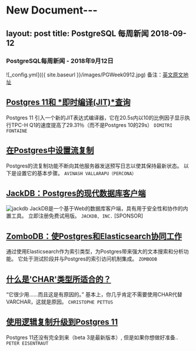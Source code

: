 # New Document---
layout: post
title: PostgreSQL 每周新闻 2018-09-12
---

### PostgreSQL每周新闻 - 2018年9月12日
![_config.yml]({{ site.baseurl }}/images/PGWeek0912.jpg)
备注：[英文原文地址](https://postgresweekly.com/link/52649/web)

## [Postgres 11和 *即时编译(JIT)*查询](https://postgresweekly.com/link/52650/web)
Postgres 11 引入一个新的JIT表达式编译器，它在20.5s内以10的比例因子显示执行TPC-H Q1的速度提高了29.31％（而不是Postgres 10的29s）
`DIMITRI FONTAINE`

## [在Postgres中设置流复制](https://postgresweekly.com/link/52651/web)
Postgres的流复制功能不断向其他服务器发送预写日志以使其保持最新状态。 以下是设置它的基本步骤。
`AVINASH VALLARAPU（PERCONA）`

## [JackDB：Postgres的现代数据库客户端](https://postgresweekly.com/link/52652/web)
![jackdb](https://copm.s3.amazonaws.com/cc98744f.png)
JackDB是一个基于Web的数据库客户端，具有用于安全性和协作的内置工具。 立即注册免费试用版。
`JACKDB, INC.` [SPONSOR] 


## [ZomboDB：使Postgres和Elasticsearch协同工作](https://postgresweekly.com/link/52653/web)
通过使用Elasticsearch作为索引类型，为Postgres带来强大的文本搜索和分析功能。 它处于测试阶段并与Postgres的索引访问机制集成。
`ZOMBODB`

## [什么是'CHAR'类型所适合的？](https://postgresweekly.com/link/52654/web)
“它很少用......而且这是有原因的。” 基本上，你几乎肯定不需要使用CHAR代替VARCHAR，这就是原因。
`CHRISTOPHE PETTUS`

## [使用逻辑复制升级到Postgres 11](https://postgresweekly.com/link/52655/web)
 Postgres 11还没有完全到来（beta 3是最新版本）, 但是如果你想做好准备..
`PETER EISENTRAUT`
